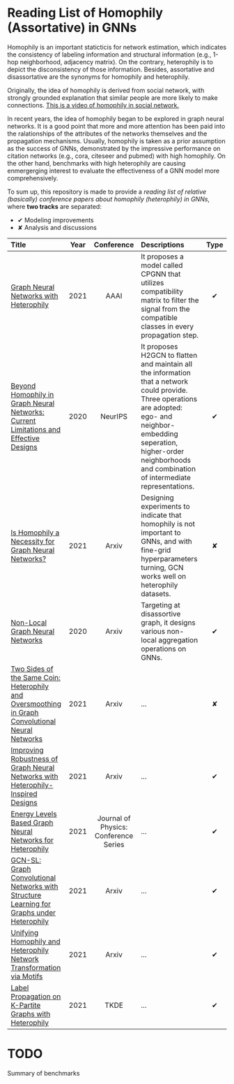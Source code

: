 # Reading List of Homophily (Assortative) in GNNs
Homophily is an important staticticis for network estimation, which indicates the consistency of labeling information and structural information (e.g., 1-hop neighborhood, adjacency matrix). On the contrary, heterophily is to depict the disconsistency of those information. Besides, assortative and disassortative are the synonyms for homophily and heterophily. 

Originally, the idea of homophily is derived from social network, with strongly grounded explanation that similar people are more likely to make connections. [This is a video of homophily in social network.](https://www.youtube.com/watch?v=x5d8FPpcSdI)

In recent years, the idea of homophily began to be explored in graph neural networks. It is a good point that more and more attention has been paid into the ralationships of the attributes of the networks themselves and the propagation mechanisms. Usually, homophily is taken as a prior assumption as the success of GNNs, demonstrated by the impressive performance on citation networks (e.g., cora, citeseer and pubmed) with high homophily. On the other hand, benchmarks with high heterophily are causing enmergerging interest to evaluate the effectiveness of a GNN model more comprehensively. 

To sum up, this repository is made to provide a *reading list of relative (basically) conference papers about homophily (heterophily) in GNNs*, where **two tracks** are separated: 
- &#10004; Modeling improvements 
- &#10008; Analysis and discussions 
  
| Title | Year | Conference | Descriptions | Type |
| :---- | :--: | :--------: | :---         | :--: |
| [Graph Neural Networks with Heterophily](https://arxiv.org/abs/2009.13566) | 2021 | AAAI | It proposes a model called CPGNN that utilizes compatibility matrix to filter the signal from the compatible classes in every propagation step. | &#10004; |
| [Beyond Homophily in Graph Neural Networks: Current Limitations and Effective Designs](https://arxiv.org/abs/2006.11468) | 2020 | NeurIPS | It proposes H2GCN to flatten and maintain all the information that a network could provide. Three operations are adopted: ego- and neighbor- embedding seperation, higher-order neighborhoods and combination of intermediate representations. | &#10004; |
| [Is Homophily a Necessity for Graph Neural Networks?](https://arxiv.org/abs/2106.06134) | 2021 | Arxiv | Designing experiments to indicate that homophily is not important to GNNs, and with fine-grid hyperparameters turning, GCN works well on heterophily datasets. | &#10008; |
| [Non-Local Graph Neural Networks](https://arxiv.org/abs/2005.14612) | 2020 | Arxiv | Targeting at disassortive graph, it designs various non-local aggregation operations on GNNs. | &#10004; |
| [Two Sides of the Same Coin: Heterophily and Oversmoothing in Graph Convolutional Neural Networks](https://arxiv.org/abs/2102.06462) | 2021 | Arxiv | ... | &#10008; |
| [Improving Robustness of Graph Neural Networks with Heterophily-Inspired Designs](https://arxiv.org/abs/2106.07767) | 2021 | Arxiv | ... | &#10004; |
| [Energy Levels Based Graph Neural Networks for Heterophily](https://iopscience.iop.org/article/10.1088/1742-6596/1948/1/012042/meta) | 2021 | Journal of Physics: Conference Series | ... | &#10004; |
| [GCN-SL: Graph Convolutional Networks with Structure Learning for Graphs under Heterophily](https://arxiv.org/abs/2105.13795) | 2021 | Arxiv | ... | &#10004; |
| [Unifying Homophily and Heterophily Network Transformation via Motifs](https://arxiv.org/abs/2012.11400) | 2021 | Arxiv | ... | &#10004; |
| [Label Propagation on K-Partite Graphs with Heterophily](https://ieeexplore.ieee.org/abstract/document/8812910) | 2021 | TKDE | ... | &#10004; |


# TODO
Summary of benchmarks

